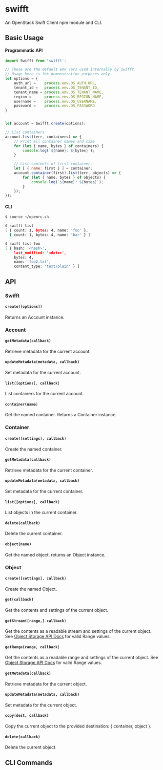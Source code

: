 swifft
======
An OpenStack Swift Client npm module and CLI.

## Basic Usage
#### Programmatic API
```js
import Swifft from 'swifft';

// These are the default env vars used internally by swifft.
// Usage here is for demonstration purposes only.
let options = {
    auth_url =    process.env.OS_AUTH_URL,
    tenant_id =   process.env.OS_TENANT_ID,
    tenant_name = process.env.OS_TENANT_NAME,
    region =      process.env.OS_REGION_NAME,
    username =    process.env.OS_USERNAME,
    password =    process.env.OS_PASSWORD
}


let account = Swifft.create(options);

// List containers
account.list((err, containers) => {
    // Print all container names and size
    for (let { name, bytes } of containers) {
        console.log(`${name}: ${bytes}`);
    }

    // List contents of first container.
    let [ { name: first } ] = container;
    account.container(first).list((err, objects) => {
        for (let { name, bytes } of objects) {
            console.log(`${name}: ${bytes}`);
        }
    });
});
```

#### CLI
```bash
$ source ~/openrc.sh

$ swifft list
[ { count: 1, bytes: 4, name: 'foo' },
  { count: 1, bytes: 4, name: 'bar' } ]

$ swift list foo
[ { hash: '<hash>',
    last_modified: '<date>',
    bytes: 4,
    name: 'foo2.txt',
    content_type: 'text/plain' } ]
```


## API
### Swifft
#### `create([options])`
Returns an Account instance.

### Account

#### `getMetadata(callback)`
Retrieve metadata for the current account.

#### `updateMetadata(metadata, callback)`
Set metadata for the current account.

#### `list([options], callback)`
List containers for the current account.

#### `container(name)`
Get the named container. Returns a Container instance.


### Container
#### `create([settings], callback)`
Create the named container.

#### `getMetadata(callback)`
Retrieve metadata for the current container.

#### `updateMetadata(metadata, callback)`
Set metadata for the current container.

#### `list([options], callback)`
List objects in the current container.

#### `delete(callback)`
Delete the current container.

#### `object(name)`
Get the named object. returns an Object instance.


### Object
#### `create([settings], callback)`
Create the named Object.

#### `get(callback)`
Get the contents and settings of the current object.

#### `getStream([range,] callback)`
Get the contents as a readable stream and settings of the current object. See
[Object Storage API Docs](http://developer.openstack.org/api-ref-objectstorage-v1.html) for valid Range values.

#### `getRange(range, callback)`
Get the contents as a readable range and settings of the current object. See
[Object Storage API Docs](http://developer.openstack.org/api-ref-objectstorage-v1.html) for valid Range values.

#### `getMetadata(callback)`
Retrieve metadata for the current object.

#### `updateMetadata(metadata, callback)`
Set metadata for the current object.

#### `copy(dest, callback)`
Copy the current object to the provided destination: { container, object }.

#### `delete(callback)`
Delete the current object.


## CLI Commands
